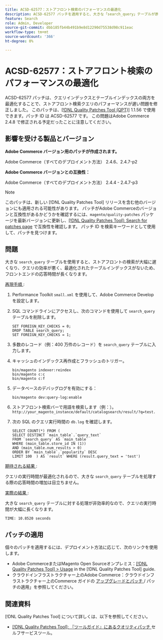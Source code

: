 ```yaml
---
title: ACSD-62577：ストアフロント検索のパフォーマンスの最適化
description: ACSD-62577 パッチを適用すると、大きな「search_query」テーブルが原因でクエリの実行が遅くなるため、ストアフロントの検索パフォーマンスが低下するAdobe Commerceの問題が修正されます。
feature: Search
role: Admin, Developer
source-git-commit: dbb185fb44b491b9e8d12290d75538d98c911eac
workflow-type: tm+mt
source-wordcount: '366'
ht-degree: 0%

---
```


# ACSD-62577：ストアフロント検索のパフォーマンスの最適化

ACSD-62577 パッチは、クエリインデックスとテーブルインデックスの両方を最適化することで、ストアフロント検索クエリのパフォーマンスが遅い問題を修正しました。 このパッチは、[[!DNL Quality Patches Tool (QPT)]](/help/tools/quality-patches-tool/quality-patches-tool-to-self-serve-quality-patches.md) 1.1.56 で使用できます。パッチ ID は ACSD-62577 です。 この問題はAdobe Commerce 2.4.8 で修正される予定だったことに注意してください。

## 影響を受ける製品とバージョン

**Adobe Commerce バージョン用のパッチが作成されます。**

Adobe Commerce（すべてのデプロイメント方法） 2.4.6、2.4.7-p2

**Adobe Commerce バージョンとの互換性：**

Adobe Commerce（すべてのデプロイメント方法） 2.4.4 - 2.4.7-p3

>[!NOTE]
>
>このパッチは、新しい [!DNL Quality Patches Tool] リリースを含む他のバージョンにも適用される可能性があります。 パッチがAdobe Commerceのバージョンと互換性があるかどうかを確認するには、`magento/quality-patches` パッケージを最新バージョンに更新し、[[!DNL Quality Patches Tool]: Search for patches page](https://experienceleague.adobe.com/tools/commerce-quality-patches/index.html?lang=ja) で互換性を確認します。 パッチ ID を検索キーワードとして使用して、パッチを見つけます。

## 問題

大きな `search_query` テーブルを使用すると、ストアフロントの検索が大幅に遅くなり、クエリの効率が悪く、最適化されたテーブルインデックスがないため、フロントエンドの応答時間が長くなります。

<u> 再現手順 </u>:

1. Performance Toolkit `small.xml` を使用して、Adobe Commerce Develop を設定します。
1. SQL コマンドラインにアクセスし、次のコマンドを使用して `search_query` テーブルを削除します。

   ```
   SET FOREIGN_KEY_CHECKS = 0;  
   DROP TABLE search_query;  
   SET FOREIGN_KEY_CHECKS = 1;  
   ```

1. 多数のレコード（例：400 万件のレコード）を `search_query` テーブルに入力します。
1. キャッシュのインデックス再作成とフラッシュのトリガー。

   ```
   bin/magento indexer:reindex  
   bin/magento c:c  
   bin/magento c:f  
   ```

1. データベースのデバッグログを有効にする：

   ```
   bin/magento dev:query-log:enable  
   ```

1. ストアフロント検索バーで用語を検索します（例：）。
   `http://your_magento_instance/default/catalogsearch/result/?q=test.`
1. 次の SQL のクエリ実行時間の `db.log` を確認します。

   ```
   SELECT COUNT(*) FROM (  
   SELECT DISTINCT `main_table`.`query_text`  
   FROM `search_query` AS `main_table`  
   WHERE (main_table.store_id IN (1))  
   AND (main_table.num_results > 0)  
   ORDER BY `main_table`.`popularity` DESC  
   LIMIT 100  ) AS `result` WHERE (result.query_text = 'test')  
   ```

<u> 期待される結果 </u>:

クエリの実行時間が最適化されるので、大きな `search_query` テーブルを処理する際の応答時間の増加は目立ちません。

<u> 実際の結果 </u>:

大きな `search_query` テーブルに対する処理が非効率的なので、クエリの実行時間が大幅に長くなります。

```
TIME: 10.8520 seconds  
```

## パッチの適用

個々のパッチを適用するには、デプロイメント方法に応じて、次のリンクを使用します。

* Adobe CommerceまたはMagento Open Sourceオンプレミス：[[!DNL Quality Patches Tool] > Usage](/help/tools/quality-patches-tool/usage.md) in the [!DNL Quality Patches Tool] guide.
* クラウドインフラストラクチャー上のAdobe Commerce：クラウドインフラストラクチャー上のCommerce ガイドの [ アップグレードとパッチ ](https://experienceleague.adobe.com/docs/commerce-cloud-service/user-guide/develop/upgrade/apply-patches.html?lang=ja)/ パッチの適用」を参照してください。

## 関連資料

[!DNL Quality Patches Tool] について詳しくは、以下を参照してください。

* [[!DNL Quality Patches Tool]: 『ツールガイド』にあるクオリティパッチ ](/help/tools/quality-patches-tool/quality-patches-tool-to-self-serve-quality-patches.md) セルフサービスツール。
